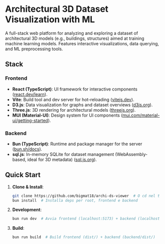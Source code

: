 # Architectural 3D Dataset Visualization with ML

A full-stack web platform for analyzing and exploring a dataset of architectural 3D models (e.g., buildings, structures) aimed at training machine learning models. Features interactive visualizations, data querying, and ML preprocessing tools.

## Stack

### Frontend
- **React (TypeScript)**: UI framework for interactive components ([react.dev/learn](https://react.dev/learn)).
- **Vite**: Build tool and dev server for hot-reloading ([vitejs.dev](https://vitejs.dev/)).
- **D3.js**: Data visualization for graphs and dataset overviews ([d3js.org](https://d3js.org/)).
- **Three.js**: 3D rendering for architectural models ([threejs.org](https://threejs.org/)).
- **MUI (Material-UI)**: Design system for UI components ([mui.com/material-ui/getting-started](https://mui.com/material-ui/getting-started/)).

### Backend
- **Bun (TypeScript)**: Runtime and package manager for the server ([bun.sh/docs](https://bun.sh/docs)).
- **sql.js**: In-memory SQLite for dataset management (WebAssembly-based, ideal for 3D metadata) ([sql.js.org](http://sql.js.org/)).

## Quick Start

1. **Clone & Install**:
   ```bash
   git clone https://github.com/bigmat18/archi-ds-viewer  # O cd nel tuo progetto
   bun install  # Installa deps per root, frontend e backend
   ```

2. **Development**:
   ```bash
   bun run dev  # Avvia frontend (localhost:5173) + backend (localhost:3000) in parallelo
   ```

3. **Build**:
   ```bash
   bun run build  # Build frontend (dist/) + backend (backend/dist/)
   ```